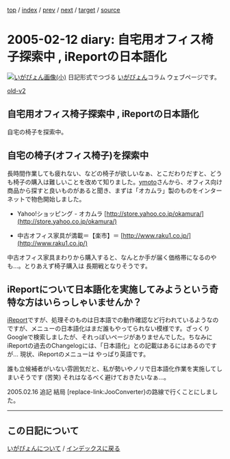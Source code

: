[top](https://igapyon.github.io/diary/) 
 / [index](https://igapyon.github.io/diary/2005/index.html) 
 / [prev](https://igapyon.github.io/diary/2005/ig050208.html) 
 / [next](https://igapyon.github.io/diary/2005/ig050213.html) 
 / [target](https://igapyon.github.io/diary/2005/ig050212.html) 
 / [source](https://github.com/igapyon/diary/blob/gh-pages/2005/ig050212.html.src.md) 

2005-02-12 diary: 自宅用オフィス椅子探索中 , iReportの日本語化
=====================================================================================================
[![いがぴょん画像(小)](https://igapyon.github.io/diary/images/iga200306s.jpg "いがぴょん")](https://igapyon.github.io/diary/memo/memoigapyon.html) 日記形式でつづる [いがぴょん](https://igapyon.github.io/diary/memo/memoigapyon.html)コラム ウェブページです。

[old-v2](ig050212-orig.html)

## 自宅用オフィス椅子探索中 , iReportの日本語化

自宅の椅子を探索中。


## 自宅の椅子(オフィス椅子)を探索中

長時間作業しても疲れない、などの椅子が欲しいなぁ、とこだわりだすと、どうも椅子の購入は難しいことを改めて知りました。[ymoto](http://d.hatena.ne.jp/ymoto/)さんから、オフィス向け商品から探すと良いものがあると聞き、まずは「オカムラ」製のものをインターネットで物色開始しました。

* Yahoo!ショッピング - オカムラ
  [http://store.yahoo.co.jp/okamura/](http://store.yahoo.co.jp/okamura/)
  
* 中古オフィス家具が満載＝【楽市】＝
  [http://www.raku1.co.jp/](http://www.raku1.co.jp/)

中古オフィス家具まわりから購入すると、なんとか手が届く価格帯になるのやも…。とりあえず椅子購入は 長期戦となりそうです。

## iReportについて日本語化を実施してみようという奇特な方はいらっしゃいませんか？

[iReport](http://ireport.sourceforge.net/)ですが、処理そのものは日本語での動作確認など行われているようなのですが、メニューの日本語化はまだ誰もやってられない模様です。ざっくりGoogleで検索しましたが、それっぽいページがありませんでした。ちなみに
iReportの過去のChangelogには、「日本語化」との記載はあるにはあるのですが… 現状、iReportのメニューは やっぱり英語です。

誰も立候補者がいない雰囲気だと、私が勢いやノリで日本語化作業を実施してしまいそうです (苦笑) それはなるべく避けておきたいなぁ…。

2005.02.16 追記 結局 [replace-link:JooConverter}の路線で行くことにしました。

----------------------------------------------------------------------------------------------------

## この日記について
[いがぴょんについて](https://igapyon.github.io/diary/memo/memoigapyon.html) / [インデックスに戻る](https://igapyon.github.io/diary/idxall.html)
